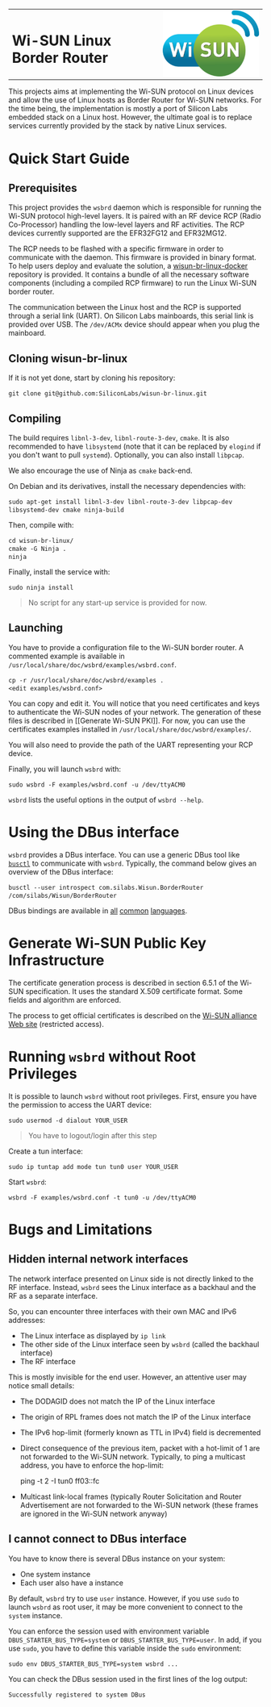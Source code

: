 <table border="0">
  <tr>
    <td align="left" valign="middle">
    <h1>Wi-SUN Linux Border Router</h1>
  </td>
  <td align="left" valign="middle">
    <a href="https://wi-sun.org/">
      <img src="pics/Wi-SUN-logo.png" title="Wi-SUN" alt="Wi-SUN Logo" width="300"/>
    </a>
  </td>
  </tr>
</table>

This projects aims at implementing the Wi-SUN protocol on Linux devices and
allow the use of Linux hosts as Border Router for Wi-SUN networks. For the time
being, the implementation is mostly a port of Silicon Labs embedded stack on a
Linux host. However, the ultimate goal is to replace services currently provided
by the stack by native Linux services.

# Quick Start Guide

## Prerequisites

This project provides the `wsbrd` daemon which is responsible for running the
Wi-SUN protocol high-level layers. It is paired with an RF device RCP (Radio
Co-Processor) handling the low-level layers and RF activities. The RCP devices
currently supported are the EFR32FG12 and EFR32MG12.

The RCP needs to be flashed with a specific firmware in order to communicate
with the daemon. This firmware is provided in binary format. To help users
deploy and evaluate the solution, a [wisun-br-linux-docker][1] repository is
provided. It contains a bundle of all the necessary software components
(including a compiled RCP firmware) to run the Linux Wi-SUN border router.

The communication between the Linux host and the RCP is supported through a
serial link (UART). On Silicon Labs mainboards, this serial link is provided
over USB. The `/dev/ACMx` device should appear when you plug the mainboard.

[1]: https://github.com/SiliconLabs/wisun-br-linux-docker

## Cloning wisun-br-linux

If it is not yet done, start by cloning his repository:

    git clone git@github.com:SiliconLabs/wisun-br-linux.git

## Compiling

The build requires `libnl-3-dev`, `libnl-route-3-dev`, `cmake`. It is also
recommended to have `libsystemd` (note that it can be replaced by `elogind` if
you don't want to pull `systemd`). Optionally, you can also install `libpcap`.

We also encourage the use of Ninja as `cmake` back-end.

On Debian and its derivatives, install the necessary dependencies with:

    sudo apt-get install libnl-3-dev libnl-route-3-dev libpcap-dev libsystemd-dev cmake ninja-build

Then, compile with:

    cd wisun-br-linux/
    cmake -G Ninja .
    ninja

Finally, install the service with:

    sudo ninja install

> No script for any start-up service is provided for now.

## Launching

You have to provide a configuration file to the Wi-SUN border router. A
commented example is available in `/usr/local/share/doc/wsbrd/examples/wsbrd.conf`.

    cp -r /usr/local/share/doc/wsbrd/examples .
    <edit examples/wsbrd.conf>

You can copy and edit it. You will notice that you need certificates and keys to
authenticate the Wi-SUN nodes of your network. The generation of these files is
described in [[Generate Wi-SUN PKI]].  For now, you can use the certificates
examples installed in `/usr/local/share/doc/wsbrd/examples/`.

You will also need to provide the path of the UART representing your RCP
device.

Finally, you will launch `wsbrd` with:

    sudo wsbrd -F examples/wsbrd.conf -u /dev/ttyACM0

`wsbrd` lists the useful options in the output of `wsbrd --help`.

# Using the DBus interface

`wsbrd` provides a DBus interface. You can use a generic DBus tool like
[`busctl`][3] to communicate with `wsbrd`. Typically, the command below gives an
overview of the DBus interface:

    busctl --user introspect com.silabs.Wisun.BorderRouter /com/silabs/Wisun/BorderRouter

DBus bindings are available in [all][4] [common][5] [languages][6].

[3]: https://www.freedesktop.org/software/systemd/man/busctl.html
[4]: https://www.freedesktop.org/software/systemd/man/sd-bus.html
[5]: https://python-sdbus.readthedocs.io/
[6]: https://www.npmjs.com/package/dbus-next

# Generate Wi-SUN Public Key Infrastructure

The certificate generation process is described in section 6.5.1 of the Wi-SUN
specification. It uses the standard X.509 certificate format. Some fields and
algorithm are enforced.

The process to get official certificates is described on the [Wi-SUN alliance
Web site][2] (restricted access).

[2]: https://wi-sun.org/cyber-security-certificates/

# Running `wsbrd` without Root Privileges

It is possible to launch `wsbrd` without root privileges. First, ensure you have
the permission to access the UART device:

    sudo usermod -d dialout YOUR_USER

> You have to logout/login after this step

Create a tun interface:

    sudo ip tuntap add mode tun tun0 user YOUR_USER

Start `wsbrd`:

    wsbrd -F examples/wsbrd.conf -t tun0 -u /dev/ttyACM0

# Bugs and Limitations

## Hidden internal network interfaces

The network interface presented on Linux side is not directly linked to the RF
interface. Instead, `wsbrd` sees the Linux interface as a backhaul and the RF as
a separate interface.

So, you can encounter three interfaces with their own MAC and IPv6 addresses:
  - The Linux interface as displayed by `ip link`
  - The other side of the Linux interface seen by `wsbrd` (called the backhaul
    interface)
  - The RF interface

This is mostly invisible for the end user. However, an attentive user may notice
small details:
  - The DODAGID does not match the IP of the Linux interface
  - The origin of RPL frames does not match the IP of the Linux interface
  - The IPv6 hop-limit (formerly known as TTL in IPv4) field is decremented
  - Direct consequence of the previous item, packet with a hot-limit of 1 are
    not forwarded to the Wi-SUN network. Typically, to ping a multicast address,
    you have to enforce the hop-limit:

    ping -t 2 -I tun0 ff03::fc

  - Multicast link-local frames (typically Router Solicitation and Router
    Advertisement are not forwarded to the Wi-SUN network (these frames are
    ignored in the Wi-SUN network anyway)

## I cannot connect to DBus interface

You have to know there is several DBus instance on your system:
  - One system instance
  - Each user also have a instance

By default, `wsbrd` try to use `user` instance. However, if you use `sudo` to
launch `wsbrd` as root user, it may be more convenient to connect to the
`system` instance.

You can enforce the session used with environment variable
`DBUS_STARTER_BUS_TYPE=system` or `DBUS_STARTER_BUS_TYPE=user`. In add, if you
use `sudo`, you have to define this variable inside the `sudo` environment:

    sudo env DBUS_STARTER_BUS_TYPE=system wsbrd ...

You can check the DBus session used in the first lines of the log output:

    Successfully registered to system DBus


